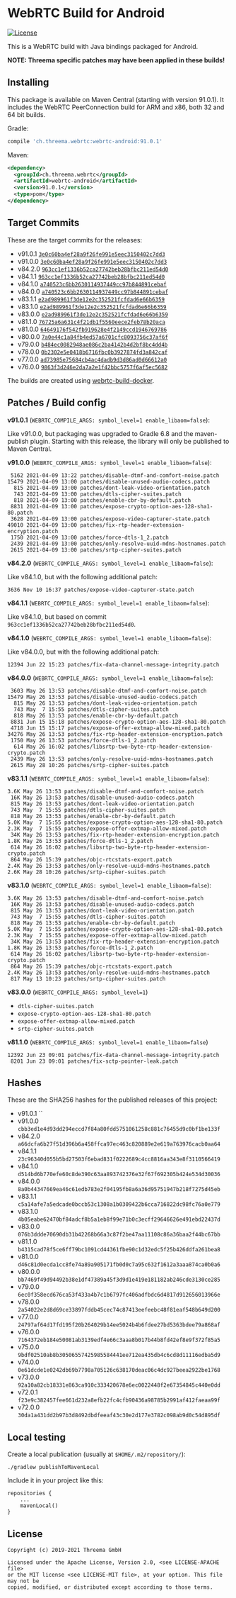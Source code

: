 # WebRTC Build for Android

[![License](https://img.shields.io/badge/license-MIT%20%2F%20Apache%202.0-blue.svg)](https://github.com/threema-ch/webrtc-android)

This is a WebRTC build with Java bindings packaged for Android.

**NOTE: Threema specific patches may have been applied in these builds!**


## Installing

This package is available on Maven Central (starting with version 91.0.1). It
includes the WebRTC PeerConnection build for ARM and x86, both 32 and 64 bit
builds.

Gradle:

```groovy
compile 'ch.threema.webrtc:webrtc-android:91.0.1'
```

Maven:

```xml
<dependency>
  <groupId>ch.threema.webrtc</groupId>
  <artifactId>webrtc-android</artifactId>
  <version>91.0.1</version>
  <type>pom</type>
</dependency>
```


## Target Commits

These are the target commits for the releases:

- v91.0.1 [`3e0c60ba4ef28a9f26fe991e5eec3150402c7dd3`](https://chromium.googlesource.com/external/webrtc/+/3e0c60ba4ef28a9f26fe991e5eec3150402c7dd3)
- v91.0.0 [`3e0c60ba4ef28a9f26fe991e5eec3150402c7dd3`](https://chromium.googlesource.com/external/webrtc/+/3e0c60ba4ef28a9f26fe991e5eec3150402c7dd3)
- v84.2.0 [`963cc1ef1336b52ca27742beb28bfbc211ed54d0`](https://chromium.googlesource.com/external/webrtc/+/963cc1ef1336b52ca27742beb28bfbc211ed54d0)
- v84.1.1 [`963cc1ef1336b52ca27742beb28bfbc211ed54d0`](https://chromium.googlesource.com/external/webrtc/+/963cc1ef1336b52ca27742beb28bfbc211ed54d0)
- v84.1.0 [`a740523c6bb2630114937449cc97b844891cebaf`](https://chromium.googlesource.com/external/webrtc/+/a740523c6bb2630114937449cc97b844891cebaf)
- v84.0.0 [`a740523c6bb2630114937449cc97b844891cebaf`](https://chromium.googlesource.com/external/webrtc/+/a740523c6bb2630114937449cc97b844891cebaf)
- v83.1.1 [`e2ad989961f3de12e2c352521fcfdad6e66b6359`](https://chromium.googlesource.com/external/webrtc/+/e2ad989961f3de12e2c352521fcfdad6e66b6359)
- v83.1.0 [`e2ad989961f3de12e2c352521fcfdad6e66b6359`](https://chromium.googlesource.com/external/webrtc/+/e2ad989961f3de12e2c352521fcfdad6e66b6359)
- v83.0.0 [`e2ad989961f3de12e2c352521fcfdad6e66b6359`](https://chromium.googlesource.com/external/webrtc/+/e2ad989961f3de12e2c352521fcfdad6e66b6359)
- v81.1.0 [`76725a6a631c4f21db1f5560eece2feb78b20aca`](https://chromium.googlesource.com/external/webrtc/+/76725a6a631c4f21db1f5560eece2feb78b20aca)
- v81.0.0 [`64649176f542fb919628e4f2149ccd1946769786`](https://chromium.googlesource.com/external/webrtc/+/64649176f542fb919628e4f2149ccd1946769786)
- v80.0.0 [`7a0e44c1a84fb4ed57a6701cfc8093756c37af6f`](https://chromium.googlesource.com/external/webrtc/+/7a0e44c1a84fb4ed57a6701cfc8093756c37af6f)
- v79.0.0 [`b484ec0082948ae086c2ba4142b4d2bf8bc4dd4b`](https://chromium.googlesource.com/external/webrtc/+/b484ec0082948ae086c2ba4142b4d2bf8bc4dd4b)
- v78.0.0 [`0b2302e5e0418b6716fbc0b3927874fd3a842caf`](https://chromium.googlesource.com/external/webrtc/+/0b2302e5e0418b6716fbc0b3927874fd3a842caf)
- v77.0.0 [`ad73985e75684cb4ac4dadb9d3d86ad0d66612a0`](https://chromium.googlesource.com/external/webrtc/+/ad73985e75684cb4ac4dadb9d3d86ad0d66612a0)
- v76.0.0 [`9863f3d246e2da7a2e1f42bbc5757f6af5ec5682`](https://chromium.googlesource.com/external/webrtc/+/9863f3d246e2da7a2e1f42bbc5757f6af5ec5682)

The builds are created using [webrtc-build-docker](https://github.com/threema-ch/webrtc-build-docker).


## Patches / Build config

**v91.0.1** (`WEBRTC_COMPILE_ARGS: symbol_level=1 enable_libaom=false`):

Like v91.0.0, but packaging was upgraded to Gradle 6.8 and the maven-publish plugin.
Starting with this release, the library will only be published to Maven Central.

**v91.0.0** (`WEBRTC_COMPILE_ARGS: symbol_level=1 enable_libaom=false`):

     5162 2021-04-09 13:22 patches/disable-dtmf-and-comfort-noise.patch
    15479 2021-04-09 13:00 patches/disable-unused-audio-codecs.patch
      815 2021-04-09 13:00 patches/dont-leak-video-orientation.patch
      743 2021-04-09 13:00 patches/dtls-cipher-suites.patch
      818 2021-04-09 13:00 patches/enable-cbr-by-default.patch
     8831 2021-04-09 13:00 patches/expose-crypto-option-aes-128-sha1-80.patch
     3628 2021-04-09 13:00 patches/expose-video-capturer-state.patch
    49010 2021-04-09 13:00 patches/fix-rtp-header-extension-encryption.patch
     1750 2021-04-09 13:00 patches/force-dtls-1_2.patch
     2439 2021-04-09 13:00 patches/only-resolve-uuid-mdns-hostnames.patch
     2615 2021-04-09 13:00 patches/srtp-cipher-suites.patch

**v84.2.0** (`WEBRTC_COMPILE_ARGS: symbol_level=1 enable_libaom=false`):

Like v84.1.0, but with the following additional patch:

    3636 Nov 10 16:37 patches/expose-video-capturer-state.patch

**v84.1.1** (`WEBRTC_COMPILE_ARGS: symbol_level=1 enable_libaom=false`):

Like v84.1.0, but based on commit `963cc1ef1336b52ca27742beb28bfbc211ed54d0`.

**v84.1.0** (`WEBRTC_COMPILE_ARGS: symbol_level=1 enable_libaom=false`):

Like v84.0.0, but with the following additional patch:

    12394 Jun 22 15:23 patches/fix-data-channel-message-integrity.patch

**v84.0.0** (`WEBRTC_COMPILE_ARGS: symbol_level=1 enable_libaom=false`):

     3603 May 26 13:53 patches/disable-dtmf-and-comfort-noise.patch
    15479 May 26 13:53 patches/disable-unused-audio-codecs.patch
      815 May 26 13:53 patches/dont-leak-video-orientation.patch
      743 May  7 15:55 patches/dtls-cipher-suites.patch
      818 May 26 13:53 patches/enable-cbr-by-default.patch
     8831 Jun 15 15:18 patches/expose-crypto-option-aes-128-sha1-80.patch
     4718 Jun 15 15:17 patches/expose-offer-extmap-allow-mixed.patch
    34276 May 26 13:53 patches/fix-rtp-header-extension-encryption.patch
     1750 May 26 13:53 patches/force-dtls-1_2.patch
      614 May 26 16:02 patches/libsrtp-two-byte-rtp-header-extension-crypto.patch
     2439 May 26 13:53 patches/only-resolve-uuid-mdns-hostnames.patch
     2615 May 28 10:26 patches/srtp-cipher-suites.patch

**v83.1.1** (`WEBRTC_COMPILE_ARGS: symbol_level=1 enable_libaom=false`):

    3.6K May 26 13:53 patches/disable-dtmf-and-comfort-noise.patch
     16K May 26 13:53 patches/disable-unused-audio-codecs.patch
     815 May 26 13:53 patches/dont-leak-video-orientation.patch
     743 May  7 15:55 patches/dtls-cipher-suites.patch
     818 May 26 13:53 patches/enable-cbr-by-default.patch
    5.0K May  7 15:55 patches/expose-crypto-option-aes-128-sha1-80.patch
    2.3K May  7 15:55 patches/expose-offer-extmap-allow-mixed.patch
     34K May 26 13:53 patches/fix-rtp-header-extension-encryption.patch
    1.8K May 26 13:53 patches/force-dtls-1_2.patch
     614 May 26 16:02 patches/libsrtp-two-byte-rtp-header-extension-crypto.patch
     864 May 26 15:39 patches/objc-rtcstats-export.patch
    2.4K May 26 13:53 patches/only-resolve-uuid-mdns-hostnames.patch
    2.6K May 28 10:26 patches/srtp-cipher-suites.patch

**v83.1.0** (`WEBRTC_COMPILE_ARGS: symbol_level=1 enable_libaom=false`):

    3.6K May 26 13:53 patches/disable-dtmf-and-comfort-noise.patch
     16K May 26 13:53 patches/disable-unused-audio-codecs.patch
     815 May 26 13:53 patches/dont-leak-video-orientation.patch
     743 May  7 15:55 patches/dtls-cipher-suites.patch
     818 May 26 13:53 patches/enable-cbr-by-default.patch
    5.0K May  7 15:55 patches/expose-crypto-option-aes-128-sha1-80.patch
    2.3K May  7 15:55 patches/expose-offer-extmap-allow-mixed.patch
     34K May 26 13:53 patches/fix-rtp-header-extension-encryption.patch
    1.8K May 26 13:53 patches/force-dtls-1_2.patch
     614 May 26 16:02 patches/libsrtp-two-byte-rtp-header-extension-crypto.patch
     864 May 26 15:39 patches/objc-rtcstats-export.patch
    2.4K May 26 13:53 patches/only-resolve-uuid-mdns-hostnames.patch
     817 May 13 10:23 patches/srtp-cipher-suites.patch

**v83.0.0** (`WEBRTC_COMPILE_ARGS: symbol_level=1`)

- `dtls-cipher-suites.patch`
- `expose-crypto-option-aes-128-sha1-80.patch`
- `expose-offer-extmap-allow-mixed.patch`
- `srtp-cipher-suites.patch`

**v81.1.0** (`WEBRTC_COMPILE_ARGS: symbol_level=1 enable_libaom=false`)

    12392 Jun 23 09:01 patches/fix-data-channel-message-integrity.patch
     8201 Jun 23 09:01 patches/fix-sctp-pointer-leak.patch


## Hashes

These are the SHA256 hashes for the published releases of this project:

- v91.0.1 ``
- v91.0.0 `cbb3ed1e4d93dd294eccd7f84a80fdd5751061258c881c76455d9c0bf1be133f`
- v84.2.0 `a66dcfa6b27f51d396b6a458ffca97ec463c820889e2e619a763976cacb0aa64`
- v84.1.1 `23c96340d055b5bd27503f6ebad831f0222689c4cc8816aa343e8f3110566419`
- v84.1.0 `d514bd6b770efe60c8de390c63aa893742376e32f67f692305b424e534d30036`
- v84.0.0 `8a0b44347669ea46c61edb783e2f04195fb8a6a36d95751947b218f7275d45eb`
- v83.1.1 `c5a14afe7a5edcade0bccb53c1308a1b0309422b6cca716822dc98fc76a0e779`
- v83.1.0 `4b05eabe62470bf84adcf8b5a1eb8f99e71b0c3ecff29646626e491ebd22437d`
- v83.0.0 `076b3ddde70690db31b42268b66a3c87f2be47aa11108c86a36baa2f44bc67bb`
- v81.1.0 `b4315cad78f5ce6ff79bc1091cd44361fbe90c1d32edc5f25b426ddfa261bea8`
- v81.0.0 `d46c81d0ecda1cc8fe74a89a905171fb0d0c7a95c632f1612a3aaa874ca0b0a6`
- v80.0.0 `bb7469f49d94492b38e1df47389a45f3d9d1e419e181182ab246cde3130ce285`
- v79.0.0 `6ec0f358ecd676ca53f433a4b7c1b6797fc406adfbdc6d4817d912656013966e`
- v78.0.0 `2a54022e2d8d69ce33897fddb45cec74c87413eefeebc48f81eaf548b649d200`
- v77.0.0 `24797af64d17fd195f20b264029b14ee5024b4b6fdee27bd5363bdee79a868af`
- v76.0.0 `7164372eb184e50081ab3139edf4e66c3aaa8b017b44b8fd42ef8e9f372f85a5`
- v75.0.0 `9bdf02510ab8b30506557425985584441ee712ea435db4c6cd8d11116edba5d9`
- v74.0.0 `0e61dcde1e0242db69b7798a705126c638170deac06c4dc927beea2922be1768`
- v73.0.0 `92a10a82cb18331e863ca910c333420678e6ec0022448f2e67354845c440e0dd`
- v72.0.1 `f23e9c382457fee661d232a8efb22fc4cfb90436a98785b2991af412faeaa99f`
- v72.0.0 `30da1a431dd2b97b3d8492dbdfeeaf43c30e2d177e3782c098ab9d0c54d895df`


## Local testing

Create a local publication (usually at `$HOME/.m2/repository/`):

    ./gradlew publishToMavenLocal

Include it in your project like this:

    repositories {
        ...
        mavenLocal()
    }


## License

    Copyright (c) 2019-2021 Threema GmbH

    Licensed under the Apache License, Version 2.0, <see LICENSE-APACHE file>
    or the MIT license <see LICENSE-MIT file>, at your option. This file may not be
    copied, modified, or distributed except according to those terms.
